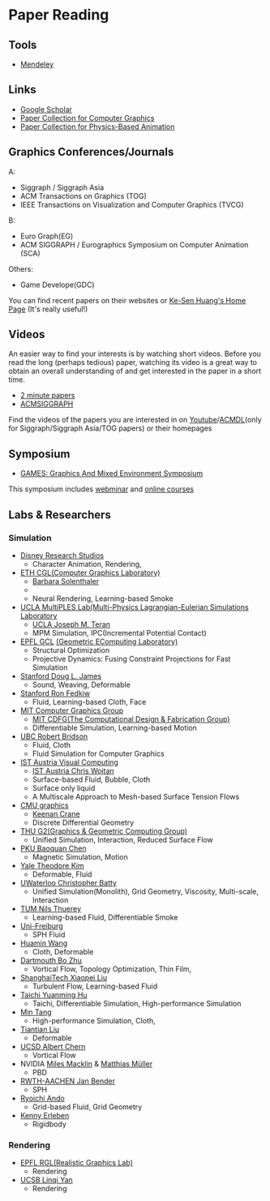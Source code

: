 # Paper Reading

## Tools
- [Mendeley](https://www.mendeley.com/)

## Links
- [Google Scholar](https://scholar.google.com/)
- [Paper Collection for Computer Graphics](http://kesen.realtimerendering.com/)
- [Paper Collection for Physics-Based Animation](http://www.physicsbasedanimation.com/)

## Graphics Conferences/Journals

A:
- Siggraph / Siggraph Asia
- ACM Transactions on Graphics (TOG)
- IEEE Transactions on Visualization and Computer Graphics (TVCG)

B:
- Euro Graph(EG)
- ACM SIGGRAPH / Eurographics Symposium on Computer Animation (SCA)

Others:
- Game Develope(GDC)

You can find recent papers on their websites or [Ke-Sen Huang's Home Page](http://kesen.realtimerendering.com/) (It's really useful!)

## Videos

An easier way to find your interests is by watching short videos. Before you read the long (perhaps tedious) paper, watching its video is a great way to obtain an overall understanding of and get interested in the paper in a short time.

- [2 minute papers](https://www.youtube.com/c/K%C3%A1rolyZsolnai/videos)
- [ACMSIGGRAPH](https://www.youtube.com/user/ACMSIGGRAPH)

Find the videos of the papers you are interested in on [Youtube](https://www.youtube.com/)/[ACMDL](https://dl.acm.org/)(only for Siggraph/Siggraph Asia/TOG papers) or their homepages

## Symposium

- [GAMES: Graphics And Mixed Environment Symposium](https://games-cn.org/)

This symposium includes [webminar](https://games-cn.org/previouswebinar-ppt/) and [online courses](https://games-cn.org/gamescoursescollection/)

## Labs & Researchers

### Simulation

- [Disney Research Studios](https://studios.disneyresearch.com/publications/)
  - Character Animation, Rendering, 
- [ETH CGL(Computer Graphics Laboratory)](https://cgl.ethz.ch/publications/papers/papers.php)
  - [Barbara Solenthaler](https://people.inf.ethz.ch/~sobarbar/)
  - 
  - Neural Rendering, Learning-based Smoke
- [UCLA MultiPLES Lab(Multi-Physics Lagrangian-Eulerian Simulations Laboratory](https://multiples-lab.github.io/publication/)
  - [UCLA Joseph M. Teran](https://www.math.ucla.edu/~jteran/)
  - MPM Simulation, IPC(Incremental Potential Contact)
- [EPFL GCL](https://lgg.epfl.ch/publications.php) [(Geometric EComputing Laboratory)](https://lgg.epfl.ch/index.php)
  - Structural Optimization
  - Projective Dynamics: Fusing Constraint Projections for Fast Simulation
- [Stanford Doug L. James](http://graphics.stanford.edu/~djames/publications/)
  - Sound, Weaving, Deformable
- [Stanford Ron Fedkiw](http://physbam.stanford.edu/~fedkiw/)
  - Fluid, Learning-based Cloth, Face
- [MIT Computer Graphics Group](http://graphics.csail.mit.edu/)
  - [MIT CDFG(The Computational Design & Fabrication Group)](https://cdfg.csail.mit.edu/publications/)
  - Differentiable Simulation, Learning-based Motion
- [UBC Robert Bridson](https://www.cs.ubc.ca/~rbridson/)
  - Fluid, Cloth
  - Fluid Simulation for Computer Graphics
- [IST Austria Visual Computing](http://visualcomputing.ist.ac.at/publications/)
  - [IST Austria Chris Wojtan](https://pub.ist.ac.at/group_wojtan/)
  - Surface-based Fluid, Bubble, Cloth
  - Surface only liquid
  - A Multiscale Approach to Mesh-based Surface Tension Flows
- [CMU graphics](http://graphics.cs.cmu.edu/)
  - [Keenan Crane](http://www.cs.cmu.edu/~kmcrane/)
  - Discrete Differential Geometry
- [THU G2(Graphics & Geometric Computing Group)](https://cg.cs.tsinghua.edu.cn/#research.htm)
  - Unified Simulation, Interaction, Reduced Surface Flow
- [PKU Baoquan Chen](https://cfcs.pku.edu.cn/baoquan/research/projects_publications/index.htm)
  - Magnetic Simulation, Motion
- [Yale Theodore Kim](https://www.tkim.graphics/)
  - Deformable, Fluid
- [UWaterloo Christopher Batty](https://cs.uwaterloo.ca/~c2batty/)
  - Unified Simulation(Monolith), Grid Geometry, Viscosity, Multi-scale, Interaction
- [TUM Nils Thuerey](https://ge.in.tum.de/publications/)
  - Learning-based Fluid, Differentiable Smoke
- [Uni-Freiburg](https://cg.informatik.uni-freiburg.de/publications.htm)
  - SPH Fluid
- [Huamin Wang](https://web.cse.ohio-state.edu/~wang.3602/publications.html)
  - Cloth, Deformable
- [Dartmouth Bo Zhu](https://cs.dartmouth.edu/~bozhu/)
  - Vortical Flow, Topology Optimization, Thin Film, 
- [ShanghaiTech Xiaopei Liu](https://faculty.sist.shanghaitech.edu.cn/faculty/liuxp/)
  - Turbulent Flow, Learning-based Fluid
- [Taichi Yuanming Hu](https://yuanming.taichi.graphics/)
  - Taichi, Differentiable Simulation, High-performance Simulation
- [Min Tang](https://min-tang.github.io/home/Data/papers.html)
  - High-performance Simulation, Cloth, 
- [Tiantian Liu](https://tiantianliu.cn/)
  - Deformable
- [UCSD Albert Chern](https://cseweb.ucsd.edu/~alchern/projects/)
  - Vortical Flow
- NVIDIA [Miles Macklin](http://blog.mmacklin.com/publications/) & [Matthias Müller](https://matthias-research.github.io/pages/publications/publications.html)
  - PBD
- [RWTH-AACHEN Jan Bender](https://animation.rwth-aachen.de/publications/)
  - SPH
- [Ryoichi Ando](https://ryichando.graphics/)
  - Grid-based Fluid, Grid Geometry
- [Kenny Erleben](https://iphys.wordpress.com/)
  - Rigidbody


### Rendering
- [EPFL RGL(Realistic Graphics Lab)](http://rgl.epfl.ch/publications)
  - Rendering
- [UCSB Linqi Yan](https://sites.cs.ucsb.edu/~lingqi/)
  - Rendering